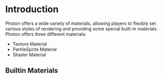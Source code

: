 # Introduction


Photon offers a wide variety of materials, allowing players to flexibly set various styles of rendering and providing some special built-in materials. Photon offers three different materials:

- Texture Material
- PartileSprite Material
- Shader Material

## Builtin Materials
